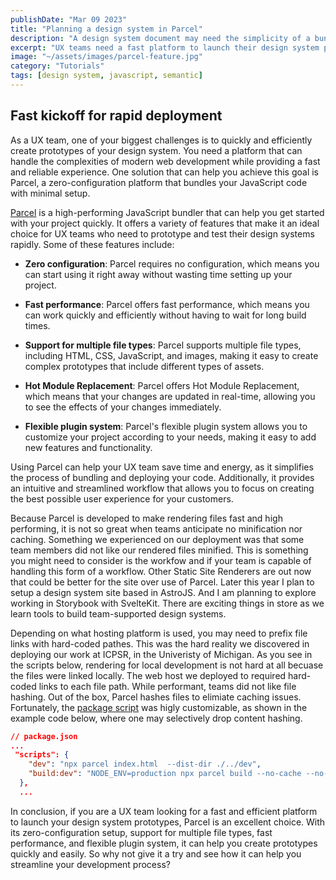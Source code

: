 ```yaml
---
publishDate: "Mar 09 2023"
title: "Planning a design system in Parcel"
description: "A design system document may need the simplicity of a bundler"
excerpt: "UX teams need a fast platform to launch their design system prototypes. Using a zero-configuration platform such as Parcel you can be off to the races with this high-performing JavaScript bundler"
image: "~/assets/images/parcel-feature.jpg"
category: "Tutorials"
tags: [design system, javascript, semantic]
---
```


## Fast kickoff for rapid deployment

As a UX team, one of your biggest challenges is to quickly and efficiently create prototypes of your design system. You need a platform that can handle the complexities of modern web development while providing a fast and reliable experience. One solution that can help you achieve this goal is Parcel, a zero-configuration platform that bundles your JavaScript code with minimal setup.

[Parcel](https://parceljs.org/) is a high-performing JavaScript bundler that can help you get started with your project quickly. It offers a variety of features that make it an ideal choice for UX teams who need to prototype and test their design systems rapidly. Some of these features include:

- **Zero configuration**: Parcel requires no configuration, which means you can start using it right away without wasting time setting up your project.

- **Fast performance**: Parcel offers fast performance, which means you can work quickly and efficiently without having to wait for long build times.

- **Support for multiple file types**: Parcel supports multiple file types, including HTML, CSS, JavaScript, and images, making it easy to create complex prototypes that include different types of assets.

- **Hot Module Replacement**: Parcel offers Hot Module Replacement, which means that your changes are updated in real-time, allowing you to see the effects of your changes immediately.

- **Flexible plugin system**: Parcel's flexible plugin system allows you to customize your project according to your needs, making it easy to add new features and functionality.

Using Parcel can help your UX team save time and energy, as it simplifies the process of bundling and deploying your code. Additionally, it provides an intuitive and streamlined workflow that allows you to focus on creating the best possible user experience for your customers.

Because Parcel is developed to make rendering files fast and high performing, it is not so great when teams anticipate no minification nor caching. Something we experienced on our deployment was that some team members did not like our rendered files minified. This is something you might need to consider is the workfow and if your team is capable of handling this form of a workflow. Other Static Site Renderers are out now that could be better for the site over use of Parcel. Later this year I plan to setup a design system site based in AstroJS. And I am planning to explore working in Storybook with SvelteKit. There are exciting things in store as we learn tools to build team-supported design systems.

Depending on what hosting platform is used, you may need to prefix file links with hard-coded pathes. This was the hard reality we discovered in deploying our work at ICPSR, in the Univeristy of Michigan. As you see in the scripts below, rendering for local development is not hard at all becuase the files were linked locally. The web host we deployed to required hard-coded links to each file path. While performant, teams did not like file hashing. Out of the box, Parcel hashes files to elimiate caching issues. Fortunately, the [package script](https://parceljs.org/getting-started/library/#package-scripts) was higly customizable, as shown in the example code below, where one may selectively drop content hashing.

```json
// package.json
...
 "scripts": {
    "dev": "npx parcel index.html  --dist-dir ./../dev",
    "build:dev": "NODE_ENV=production npx parcel build --no-cache --no-content-hash --public url=https://static.dev.icpsr.umich.edu/static/",
  },
  ...
```

In conclusion, if you are a UX team looking for a fast and efficient platform to launch your design system prototypes, Parcel is an excellent choice. With its zero-configuration setup, support for multiple file types, fast performance, and flexible plugin system, it can help you create prototypes quickly and easily. So why not give it a try and see how it can help you streamline your development process?
